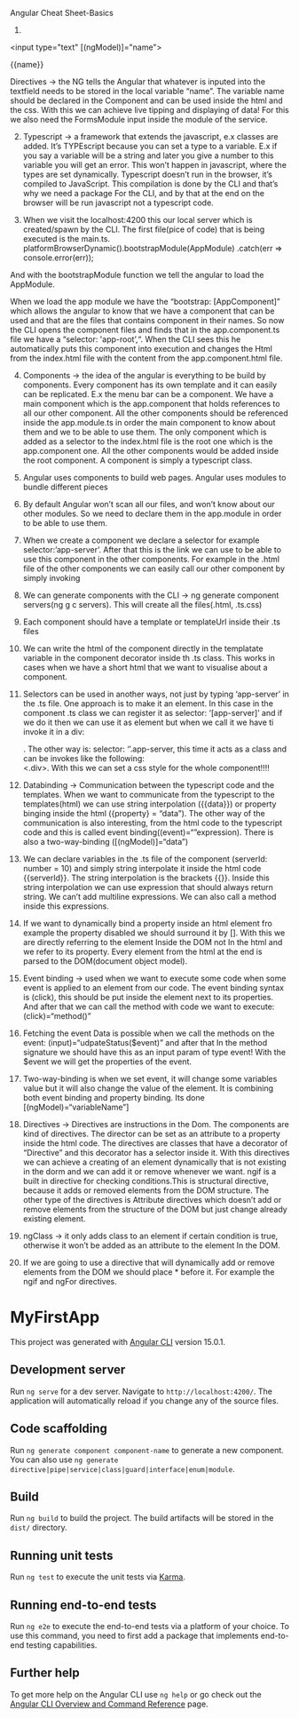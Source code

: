 Angular Cheat Sheet-Basics

1.
<input type="text" [(ngModel)]="name">
<p>{{name}}</p>

Directives -> the NG tells the Angular that whatever is inputed into the textfield needs to be stored in the local variable “name”.
The variable name should be declared in the Component and can be used inside the html and the css.
With this we can achieve live tipping and displaying of data! For this we also need the FormsModule input inside the module of the service.

2. Typescript -> a framework that extends the javascript, e.x classes are added.
It’s TYPEscript because you can set a type to a variable. E.x if you say a variable will be a string and later you give a number to this variable you will get an error.
This won’t happen in javascript, where the types are set dynamically. Typescript doesn’t run in the browser, it’s compiled to JavaScript. This compilation is done by the CLI and that’s why we need a package 
For the CLI, and by that at the end on the browser will be run javascript not a typescript code.

3. When we visit the localhost:4200 this our local server which is created/spawn by the CLI. The first file(pice of code) that is being executed is the main.ts.
platformBrowserDynamic().bootstrapModule(AppModule)
  .catch(err => console.error(err));

And with the bootstrapModule function we tell the angular to load the AppModule.

When we load the app module we have the “bootstrap: [AppComponent]” which allows the angular to know that we have a component that can be used and that are the files that contains component in their names.
So now the CLI opens the component files and finds that in the app.component.ts file we have a “selector: 'app-root’,“. When the CLI sees this he automatically puts this component into execution and changes the 
Html from the index.html file with the content from the app.component.html file.

4. Components -> the idea of the angular is everything to be build by components. Every component has its own template and it can easily can be replicated.
E.x the menu bar can be a component. We have a main component which is the app.component that holds references to all our other component. All the other components should be referenced inside the app.module.ts in order the main component to know about them and we to be able to use them. The only component which is added as a selector to the index.html file is the root one which is the app.component one. All the other components would be added inside the root component. A component is simply a typescript class.

5. Angular uses components to build web pages. Angular uses modules to bundle different pieces

6. By default Angular won’t scan all our files, and won’t know about our other modules. So we need to declare them in the app.module in order to be able to use them.
7. When we create a component we declare a selector for example selector:’app-server’. After that this is the link we can use to be able to use this component in the other components.
For example in the .html file of the other components we can easily call our other component by simply invoking <app-server></app-server>

8. We can generate components with the CLI -> ng generate component servers(ng g c servers). This will create all the files(.html, .ts.css)
9. Each component should have a template or templateUrl inside their .ts files
10. We can write the html of the component directly in the templatate variable in the component decorator inside th .ts class. This works in cases when we have a short html that we want to visualise about a component.
11. Selectors can be used in another ways, not just by typing ‘app-server’ in the .ts file. One approach is to make it an element. In this case in the component .ts class we can register it as selector: ‘[app-server]’ and if we do it then we can use it as element but when we call it we have ti invoke it in a div: <div app-server></div>. The other way is: selector: ‘’.app-server, this time it acts as a class and can be invokes like the following: <div class=“”app.server><.div>.  With this we can set a css style for the whole component!!!!
12. Databinding -> Communication between the typescript code and the templates. When we want to communicate from the typescript to the templates(html) we can use string interpolation ({{data}}) or property binging inside the html ({property} = “data”). The other way of the communication is also interesting, from the html code to the typescript code and this is called event binding((event)=“”expression). There is also a two-way-binding ([(ngModel)]=“data”)
13. We can declare variables in the .ts file of the component (serverId: number = 10) and simply string interpolate it inside the html code {{serverId}}. The string interpolation is  the brackets {{}}. Inside this string interpolation we can use expression that should always return string. We can’t add multiline expressions. We can also call a method inside this expressions.
14. If we want to dynamically bind a property inside an html element fro example the property disabled we should surround it by []. With this we are directly referring to the element Inside the DOM not In the html and we refer to its property. Every element from the html at the end is parsed to the DOM(document object model).
15. Event binding -> used when we want to execute some code when some event is applied to an element from our code. The event binding syntax is (click), this should be put inside the element next to its properties. And after that we can call the method with code we want to execute: (click)=“method()”
16. Fetching the event Data is possible when we call the methods on the event: (input)=“udpateStatus($event)” and after that In the method signature we should have this as an input param of type event!
With the $event we will get the properties of the event.

17. Two-way-binding is when we set event, it will change some variables value but it will also change the value of the element. It is combining both event binding and property binding.
Its done [(ngModel)=“variableName”]

18. Directives -> Directives are instructions in the Dom. The components are kind of directives. The director can be set as an attribute to a property inside the html code. The directives are classes that have a decorator of “Directive” and this decorator has a selector inside it. With this directives we can achieve a creating of an element dynamically that is not existing in the dorm and we can add it or remove whenever we want. ngif is a built in directive for checking conditions.This is structural directive, because it adds or removed elements from the DOM structure. The other type of the directives is Attribute directives which doesn’t add or remove elements from the structure of the DOM but just change already existing element.
19. ngClass -> it only adds class to an element if certain condition is true, otherwise it won’t be added as an attribute to the element In the DOM.
20. If we are going to use a directive that will dynamically add or remove elements from the DOM we should place * before it. For example the ngif and ngFor directives.

# MyFirstApp

This project was generated with [Angular CLI](https://github.com/angular/angular-cli) version 15.0.1.

## Development server

Run `ng serve` for a dev server. Navigate to `http://localhost:4200/`. The application will automatically reload if you change any of the source files.

## Code scaffolding

Run `ng generate component component-name` to generate a new component. You can also use `ng generate directive|pipe|service|class|guard|interface|enum|module`.

## Build

Run `ng build` to build the project. The build artifacts will be stored in the `dist/` directory.

## Running unit tests

Run `ng test` to execute the unit tests via [Karma](https://karma-runner.github.io).

## Running end-to-end tests

Run `ng e2e` to execute the end-to-end tests via a platform of your choice. To use this command, you need to first add a package that implements end-to-end testing capabilities.

## Further help

To get more help on the Angular CLI use `ng help` or go check out the [Angular CLI Overview and Command Reference](https://angular.io/cli) page.
